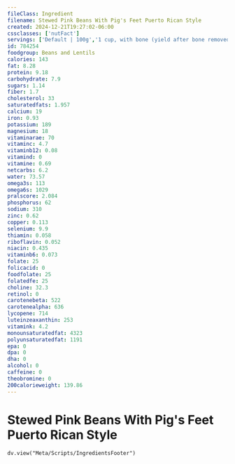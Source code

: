 ```yaml
---
fileClass: Ingredient
filename: Stewed Pink Beans With Pig's Feet Puerto Rican Style
created: 2024-12-21T19:27:02-06:00
cssclasses: ['nutFact']
servings: ['Default | 100g','1 cup, with bone (yield after bone removed) | 202']
id: 784254
foodgroup: Beans and Lentils
calories: 143
fat: 8.28
protein: 9.18
carbohydrate: 7.9
sugars: 1.14
fiber: 1.7
cholesterol: 33
saturatedfats: 1.957
calcium: 19
iron: 0.93
potassium: 189
magnesium: 18
vitaminarae: 70
vitaminc: 4.7
vitaminb12: 0.08
vitamind: 0
vitamine: 0.69
netcarbs: 6.2
water: 73.57
omega3s: 113
omega6s: 1029
pralscore: 2.084
phosphorus: 62
sodium: 310
zinc: 0.62
copper: 0.113
selenium: 9.9
thiamin: 0.058
riboflavin: 0.052
niacin: 0.435
vitaminb6: 0.073
folate: 25
folicacid: 0
foodfolate: 25
folatedfe: 25
choline: 32.3
retinol: 0
carotenebeta: 522
carotenealpha: 636
lycopene: 714
luteinzeaxanthin: 253
vitamink: 4.2
monounsaturatedfat: 4323
polyunsaturatedfat: 1191
epa: 0
dpa: 0
dha: 0
alcohol: 0
caffeine: 0
theobromine: 0
200calorieweight: 139.86
---
```


# Stewed Pink Beans With Pig's Feet Puerto Rican Style

```dataviewjs
dv.view("Meta/Scripts/IngredientsFooter")
```